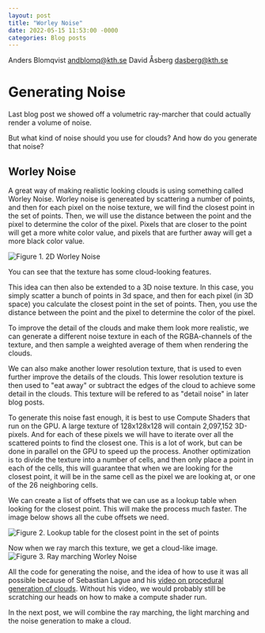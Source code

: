 ```yaml
---
layout: post
title: "Worley Noise"
date: 2022-05-15 11:53:00 -0000
categories: Blog posts
---
```


Anders Blomqvist andblomq@kth.se 
David Åsberg dasberg@kth.se 

# Generating Noise
Last blog post we showed off a volumetric ray-marcher that could actually render a volume of noise. 

But what kind of noise should you use for clouds? And how do you generate that noise?

## Worley Noise

A great way of making realistic looking clouds is using something called Worley Noise. Worley noise is genereated by scattering a number of points, and then for each pixel on the noise texture, we will find the closest point in the set of points. Then, we will use the distance between the point and the pixel to determine the color of the pixel. Pixels that are closer to the point will get a more white color value, and pixels that are further away will get a more black color value.

![Figure 1. 2D Worley Noise](https://www.shadertoy.com/media/shaders/MstGRl.jpg)

You can see that the texture has some cloud-looking features.

This idea can then also be extended to a 3D noise texture. In this case, you simply scatter a bunch of points in 3d space, and then for each pixel (in 3D space) you calculate the closest point in the set of points. Then, you use the distance between the point and the pixel to determine the color of the pixel. 

To improve the detail of the clouds and make them look more realistic, we can generate a different noise texture in each of the RGBA-channels of the texture, and then sample a weighted average of them when rendering the clouds. 

We can also make another lower resolution texture, that is used to even further improve the details of the clouds. This lower resolution texture is then used to "eat away" or subtract the edges of the cloud to achieve some detail in the clouds. This texture will be refered to as "detail noise" in later blog posts.

To generate this noise fast enough, it is best to use Compute Shaders that run on the GPU. A large texture of 128x128x128 will contain 2,097,152 3D-pixels. And for each of these pixels we will have to iterate over all the scattered points to find the closest one. This is a lot of work, but can be done in parallel on the GPU to speed up the process. Another optimization is to divide the texture into a number of cells, and then only place a point in each of the cells, this will guarantee that when we are looking for the closest point, it will be in the same cell as the pixel we are looking at, or one of the 26 neighboring cells.

We can create a list of offsets that we can use as a lookup table when looking for the closest point. This will make the process much faster. The image below shows all the cube offsets we need. 

![Figure 2. Lookup table for the closest point in the set of points](/dgi22_project/assets/Cubeindices.png)


Now when we ray march this texture, we get a cloud-like image.
![Figure 3. Ray marching Worley Noise](/dgi22_project/assets/something_that_looks_like_clouds.png)


All the code for generating the noise, and the idea of how to use it was all possible because of Sebastian Lague and his [video on procedural generation of clouds](https://youtu.be/4QOcCGI6xOU). Without his video, we would probably still be scratching our heads on how to make a compute shader run. 

In the next post, we will combine the ray marching, the light marching and the noise generation to make a cloud.